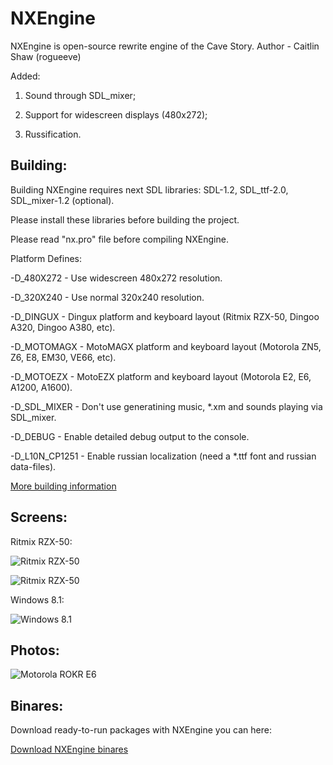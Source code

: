 NXEngine
=============

NXEngine is open-source rewrite engine of the Cave Story. Author - Caitlin Shaw (rogueeve)

Added:

1. Sound through SDL_mixer;

2. Support for widescreen displays (480x272);

3. Russification.

## Building:

Building NXEngine requires next SDL libraries: SDL-1.2, SDL_ttf-2.0, SDL_mixer-1.2 (optional).

Please install these libraries before building the project.

Please read "nx.pro" file before compiling NXEngine.

Platform Defines:

-D_480X272        - Use widescreen 480x272 resolution.

-D_320X240        - Use normal 320x240 resolution.

-D_DINGUX         - Dingux platform and keyboard layout (Ritmix RZX-50, Dingoo A320, Dingoo A380, etc).

-D_MOTOMAGX       - MotoMAGX platform and keyboard layout (Motorola ZN5, Z6, E8, EM30, VE66, etc).

-D_MOTOEZX        - MotoEZX platform and keyboard layout (Motorola E2, E6, A1200, A1600).

-D_SDL_MIXER      - Don't use generatining music, *.xm and sounds playing via SDL_mixer.

-D_DEBUG          - Enable detailed debug output to the console.

-D_L10N_CP1251    - Enable russian localization (need a *.ttf font and russian data-files).

[More building information](http://exlmoto.ru/nxengine/#3 "More building information")

## Screens:

Ritmix RZX-50:

![Ritmix RZX-50](https://raw.github.com/EXL/NXEngine/master/screens/Cave_Story_Ritmix_1.png)

![Ritmix RZX-50](https://raw.github.com/EXL/NXEngine/master/screens/Cave_Story_Ritmix_2.png)

Windows 8.1:

![Windows 8.1](https://raw.github.com/EXL/NXEngine/master/screens/Cave_Story_Windows.png)

## Photos:
![Motorola ROKR E6](https://raw.github.com/EXL/NXEngine/master/platform/EZX/NXEngine-EZX-ROKR_E6.jpg)

## Binares:

Download ready-to-run packages with NXEngine you can here:

[Download NXEngine binares](http://exlmoto.ru/nxengine/#4 "Download NXEngine binares")
